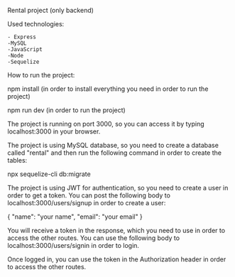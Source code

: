 Rental project (only backend) 

Used technologies:

    - Express
    -MySQL
    -JavaScript
    -Node
    -Sequelize

How to run the project:

npm install (in order to install everything you need in order to run the project)

npm run dev (in order to run the project)

The project is running on port 3000, so you can access it by typing localhost:3000 in your browser.

The project is using MySQL database, so you need to create a database called "rental" and then run the following command in order to create the tables:

npx sequelize-cli db:migrate

The project is using JWT for authentication, so you need to create a user in order to get a token. You can post the following body to localhost:3000/users/signup in order to create a user:

{
    "name": "your name",
    "email": "your email"
}

You will receive a token in the response, which you need to use in order to access the other routes. You can use the following body to localhost:3000/users/signin in order to login.

Once logged in, you can use the token in the Authorization header in order to access the other routes.


